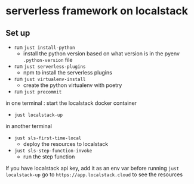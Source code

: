 # serverless framework on localstack

## Set up

- run `just install-python`
  - install the python version based on what version is in the pyenv `.python-version` file
- run `just serverless-plugins`
  - npm to install the serverless plugins
- run `just virtualenv-install`
  - create the python virtualenv with poetry
- run `just precommit`

in one terminal : start the localstack docker container

- `just localstack-up`

in another terminal

- `just sls-first-time-local`
  - deploy the resources to localstack
- `just sls-step-function-invoke`
  - run the step function

If you have localstack api key, add it as an env var before running `just localstack-up`
go to `https://app.localstack.cloud` to see the resources

